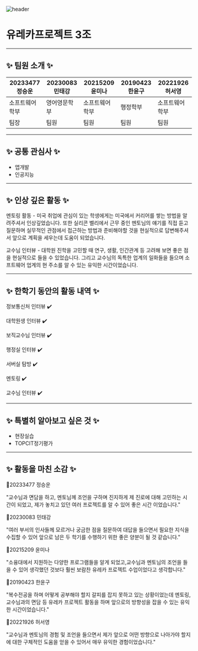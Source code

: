 ![header](https://capsule-render.vercel.app/api?type=waving&color=gradient&height=250&section=header&text=FOR_VICTORY&fontSize=90)

# 유레카프로젝트 3조

***

## ✨ 팀원 소개 ✨
|20233477 정승운|20230083 민태강|20215209 윤미나|20190423 한윤구|20221926 허서영|
|---|---|---|---|---|
|소프트웨어학부|영어영문학부|소프트웨어학부|행정학부|소프트웨어학부|
|팀장|팀원|팀원|팀원|팀원|

***

## ✨ 공통 관심사 ✨

- 앱개발
- 인공지능

***

## ✨ 인상 깊은 활동 ✨

멘토링 활동 - 미국 취업에 관심이 있는 학생에게는 미국에서 커리어를 쌓는 방법을 알려주셔서 인상깊었습니다. 또한 실리콘 벨리에서 근무 중인 멘토님의 얘기를 직접 듣고 질문하며 실무적인 관점에서 접근하는 방법과 준비해야할 것을 현실적으로 답변해주셔서 앞으로 계획을 세우는데 도움이 되었습니다.

교수님 인터뷰 - 대학원 진학을 고민할 때 연구, 생활, 인간관계 등 고려해 보면 좋은 점을 현실적으로 들을 수 있었습니다. 그리고 교수님의 독특한 업계의 일화들을 들으며 소프트웨어 업계의 현 주소를 알 수 있는 유익한 시간이었습니다.

***

## ✨ 한학기 동안의 활동 내역 ✨

정보통신처 인터뷰 ✔️

대학원생 인터뷰 ✔️

보직교수님 인터뷰 ✔️

행정실 인터뷰 ✔️

서버실 탐방 ✔️

멘토링 ✔️

교수님 인터뷰 ✔️

***

## ✨ 특별히 알아보고 싶은 것 ✨
- 현장실습
- TOPCIT정기평가

***  

## ✨ 활동을 마친 소감 ✨

🔗20233477 정승운


"교수님과 면담을 하고, 멘토님께 조언을 구하며 진지하게 제 진로에 대해 고민하는 시간이 되었고, 제가 놓치고 있던 여러 프로젝트를 알 수 있어 좋은 시간 이었습니다."

🔗20230083 민태강


"여러 부서의 인사들께 모르거나 궁금한 점을 질문하여 대답을 들으면서 필요한 지식을 수집할 수 있어 앞으로 남은 두 학기를 수행하기 위한 좋은 양분이 될 것 같습니다."

🔗20215209 윤미나


"소융대에서 지원하는 다양한 프로그램들을 알게 되었고,교수님과 멘토님의 조언을 들을 수 있어 생각했던 것보다 훨씬 보람찬 유레카 프로젝트 수업이었다고 생각합니다."

🔗20190423 한윤구


"복수전공을 하며 어떻게 공부해야 할지 갈피를 잡지 못하고 있는 상황이었는데 멘토링, 교수님과의 면담 등 유레카 프로젝트 활동을 하며 앞으로의 방향성을 잡을 수 있는 유익한 시간이었습니다."

🔗20221926 허서영


"교수님과 멘토님의 경험 및 조언을 들으면서 제가 앞으로 어떤 방향으로 나아가야 할지에 대한 구체적인 도움을 얻을 수 있어서 매우 유익한 경험이었습니다."
